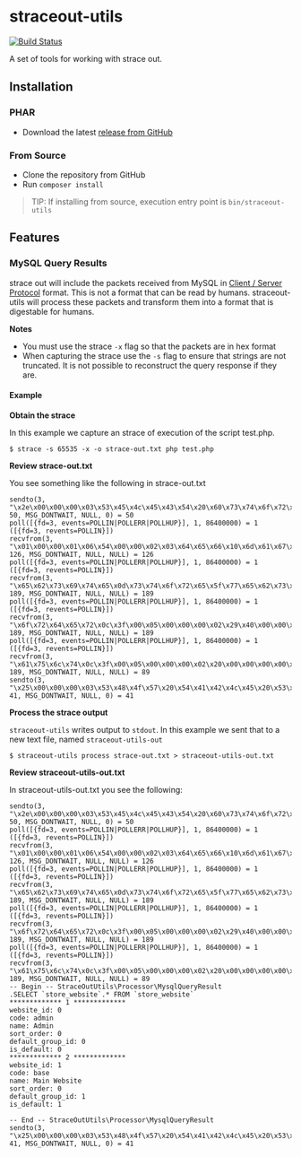 # straceout-utils

[![Build Status](https://travis-ci.org/mpchadwick/straceout-utils.svg?branch=master)](https://travis-ci.org/mpchadwick/straceout-utils)

A set of tools for working with strace out.

## Installation

### PHAR

- Download the latest [release from GitHub](https://github.com/mpchadwick/straceout-utils/releases)

### From Source

- Clone the repository from GitHub
- Run `composer install`

> TIP: If installing from source, execution entry point is `bin/straceout-utils`

## Features

### MySQL Query Results 

strace out will include the packets received from MySQL in [Client / Server Protocol](https://dev.mysql.com/doc/internals/en/client-server-protocol.html) format. This is not a format that can be read by humans. straceout-utils will process these packets and transform them into a format that is digestable for humans.

**Notes**

- You must use the strace `-x` flag so that the packets are in hex format
- When capturing the strace use the `-s` flag to ensure that strings are not truncated. It is not possible to reconstruct the query response if they are.

#### Example

**Obtain the strace**

In this example we capture an strace of execution of the script test.php.

```
$ strace -s 65535 -x -o strace-out.txt php test.php
```

**Review strace-out.txt**

You see something like the following in strace-out.txt

```
sendto(3, "\x2e\x00\x00\x00\x03\x53\x45\x4c\x45\x43\x54\x20\x60\x73\x74\x6f\x72\x65\x5f\x77\x65\x62\x73\x69\x74\x65\x60\x2e\x2a\x20\x46\x52\x4f\x4d\x20\x60\x73\x74\x6f\x72\x65\x5f\x77\x65\x62\x73\x69\x74\x65\x60", 50, MSG_DONTWAIT, NULL, 0) = 50
poll([{fd=3, events=POLLIN|POLLERR|POLLHUP}], 1, 86400000) = 1 ([{fd=3, revents=POLLIN}])
recvfrom(3, "\x01\x00\x00\x01\x06\x54\x00\x00\x02\x03\x64\x65\x66\x10\x6d\x61\x67\x65\x6e\x74\x6f\x5f\x32\x5f\x33\x5f\x34\x5f\x65\x65\x0d\x73\x74\x6f\x72\x65\x5f\x77\x65\x62\x73\x69\x74\x65\x0d\x73\x74\x6f\x72\x65\x5f\x77\x65\x62\x73\x69\x74\x65\x0a\x77\x65\x62\x73\x69\x74\x65\x5f\x69\x64\x0a\x77\x65\x62\x73\x69\x74\x65\x5f\x69\x64\x0c\x3f\x00\x05\x00\x00\x00\x02\x23\x42\x00\x00\x00\x48\x00\x00\x03\x03\x64\x65\x66\x10\x6d\x61\x67\x65\x6e\x74\x6f\x5f\x32\x5f\x33\x5f\x34\x5f\x65\x65\x0d\x73\x74\x6f\x72\x65\x5f\x77", 126, MSG_DONTWAIT, NULL, NULL) = 126
poll([{fd=3, events=POLLIN|POLLERR|POLLHUP}], 1, 86400000) = 1 ([{fd=3, revents=POLLIN}])
recvfrom(3, "\x65\x62\x73\x69\x74\x65\x0d\x73\x74\x6f\x72\x65\x5f\x77\x65\x62\x73\x69\x74\x65\x04\x63\x6f\x64\x65\x04\x63\x6f\x64\x65\x0c\x21\x00\x60\x00\x00\x00\xfd\x04\x40\x00\x00\x00\x48\x00\x00\x04\x03\x64\x65\x66\x10\x6d\x61\x67\x65\x6e\x74\x6f\x5f\x32\x5f\x33\x5f\x34\x5f\x65\x65\x0d\x73\x74\x6f\x72\x65\x5f\x77\x65\x62\x73\x69\x74\x65\x0d\x73\x74\x6f\x72\x65\x5f\x77\x65\x62\x73\x69\x74\x65\x04\x6e\x61\x6d\x65\x04\x6e\x61\x6d\x65\x0c\x21\x00\xc0\x00\x00\x00\xfd\x00\x00\x00\x00\x00\x54\x00\x00\x05\x03\x64\x65\x66\x10\x6d\x61\x67\x65\x6e\x74\x6f\x5f\x32\x5f\x33\x5f\x34\x5f\x65\x65\x0d\x73\x74\x6f\x72\x65\x5f\x77\x65\x62\x73\x69\x74\x65\x0d\x73\x74\x6f\x72\x65\x5f\x77\x65\x62\x73\x69\x74\x65\x0a\x73\x6f\x72\x74\x5f\x6f\x72\x64\x65\x72\x0a\x73\x6f\x72\x74\x5f", 189, MSG_DONTWAIT, NULL, NULL) = 189
poll([{fd=3, events=POLLIN|POLLERR|POLLHUP}], 1, 86400000) = 1 ([{fd=3, revents=POLLIN}])
recvfrom(3, "\x6f\x72\x64\x65\x72\x0c\x3f\x00\x05\x00\x00\x00\x02\x29\x40\x00\x00\x00\x60\x00\x00\x06\x03\x64\x65\x66\x10\x6d\x61\x67\x65\x6e\x74\x6f\x5f\x32\x5f\x33\x5f\x34\x5f\x65\x65\x0d\x73\x74\x6f\x72\x65\x5f\x77\x65\x62\x73\x69\x74\x65\x0d\x73\x74\x6f\x72\x65\x5f\x77\x65\x62\x73\x69\x74\x65\x10\x64\x65\x66\x61\x75\x6c\x74\x5f\x67\x72\x6f\x75\x70\x5f\x69\x64\x10\x64\x65\x66\x61\x75\x6c\x74\x5f\x67\x72\x6f\x75\x70\x5f\x69\x64\x0c\x3f\x00\x05\x00\x00\x00\x02\x29\x40\x00\x00\x00\x54\x00\x00\x07\x03\x64\x65\x66\x10\x6d\x61\x67\x65\x6e\x74\x6f\x5f\x32\x5f\x33\x5f\x34\x5f\x65\x65\x0d\x73\x74\x6f\x72\x65\x5f\x77\x65\x62\x73\x69\x74\x65\x0d\x73\x74\x6f\x72\x65\x5f\x77\x65\x62\x73\x69\x74\x65\x0a\x69\x73\x5f\x64\x65\x66\x61\x75\x6c\x74\x0a\x69\x73\x5f\x64\x65\x66", 189, MSG_DONTWAIT, NULL, NULL) = 189
poll([{fd=3, events=POLLIN|POLLERR|POLLHUP}], 1, 86400000) = 1 ([{fd=3, revents=POLLIN}])
recvfrom(3, "\x61\x75\x6c\x74\x0c\x3f\x00\x05\x00\x00\x00\x02\x20\x00\x00\x00\x00\x05\x00\x00\x08\xfe\x00\x00\x22\x00\x14\x00\x00\x09\x01\x30\x05\x61\x64\x6d\x69\x6e\x05\x41\x64\x6d\x69\x6e\x01\x30\x01\x30\x01\x30\x1a\x00\x00\x0a\x01\x31\x04\x62\x61\x73\x65\x0c\x4d\x61\x69\x6e\x20\x57\x65\x62\x73\x69\x74\x65\x01\x30\x01\x31\x01\x31\x05\x00\x00\x0b\xfe\x00\x00\x22\x00", 189, MSG_DONTWAIT, NULL, NULL) = 89
sendto(3, "\x25\x00\x00\x00\x03\x53\x48\x4f\x57\x20\x54\x41\x42\x4c\x45\x20\x53\x54\x41\x54\x55\x53\x20\x4c\x49\x4b\x45\x20\x27\x73\x74\x6f\x72\x65\x5f\x67\x72\x6f\x75\x70\x27", 41, MSG_DONTWAIT, NULL, 0) = 41
```

**Process the strace output**

`straceout-utils` writes output to `stdout`. In this example we sent that to a new text file, named `straceout-utils-out`

```
$ straceout-utils process strace-out.txt > straceout-utils-out.txt
```

**Review straceout-utils-out.txt**

In straceout-utils-out.txt you see the following:

```
sendto(3, "\x2e\x00\x00\x00\x03\x53\x45\x4c\x45\x43\x54\x20\x60\x73\x74\x6f\x72\x65\x5f\x77\x65\x62\x73\x69\x74\x65\x60\x2e\x2a\x20\x46\x52\x4f\x4d\x20\x60\x73\x74\x6f\x72\x65\x5f\x77\x65\x62\x73\x69\x74\x65\x60", 50, MSG_DONTWAIT, NULL, 0) = 50
poll([{fd=3, events=POLLIN|POLLERR|POLLHUP}], 1, 86400000) = 1 ([{fd=3, revents=POLLIN}])
recvfrom(3, "\x01\x00\x00\x01\x06\x54\x00\x00\x02\x03\x64\x65\x66\x10\x6d\x61\x67\x65\x6e\x74\x6f\x5f\x32\x5f\x33\x5f\x34\x5f\x65\x65\x0d\x73\x74\x6f\x72\x65\x5f\x77\x65\x62\x73\x69\x74\x65\x0d\x73\x74\x6f\x72\x65\x5f\x77\x65\x62\x73\x69\x74\x65\x0a\x77\x65\x62\x73\x69\x74\x65\x5f\x69\x64\x0a\x77\x65\x62\x73\x69\x74\x65\x5f\x69\x64\x0c\x3f\x00\x05\x00\x00\x00\x02\x23\x42\x00\x00\x00\x48\x00\x00\x03\x03\x64\x65\x66\x10\x6d\x61\x67\x65\x6e\x74\x6f\x5f\x32\x5f\x33\x5f\x34\x5f\x65\x65\x0d\x73\x74\x6f\x72\x65\x5f\x77", 126, MSG_DONTWAIT, NULL, NULL) = 126
poll([{fd=3, events=POLLIN|POLLERR|POLLHUP}], 1, 86400000) = 1 ([{fd=3, revents=POLLIN}])
recvfrom(3, "\x65\x62\x73\x69\x74\x65\x0d\x73\x74\x6f\x72\x65\x5f\x77\x65\x62\x73\x69\x74\x65\x04\x63\x6f\x64\x65\x04\x63\x6f\x64\x65\x0c\x21\x00\x60\x00\x00\x00\xfd\x04\x40\x00\x00\x00\x48\x00\x00\x04\x03\x64\x65\x66\x10\x6d\x61\x67\x65\x6e\x74\x6f\x5f\x32\x5f\x33\x5f\x34\x5f\x65\x65\x0d\x73\x74\x6f\x72\x65\x5f\x77\x65\x62\x73\x69\x74\x65\x0d\x73\x74\x6f\x72\x65\x5f\x77\x65\x62\x73\x69\x74\x65\x04\x6e\x61\x6d\x65\x04\x6e\x61\x6d\x65\x0c\x21\x00\xc0\x00\x00\x00\xfd\x00\x00\x00\x00\x00\x54\x00\x00\x05\x03\x64\x65\x66\x10\x6d\x61\x67\x65\x6e\x74\x6f\x5f\x32\x5f\x33\x5f\x34\x5f\x65\x65\x0d\x73\x74\x6f\x72\x65\x5f\x77\x65\x62\x73\x69\x74\x65\x0d\x73\x74\x6f\x72\x65\x5f\x77\x65\x62\x73\x69\x74\x65\x0a\x73\x6f\x72\x74\x5f\x6f\x72\x64\x65\x72\x0a\x73\x6f\x72\x74\x5f", 189, MSG_DONTWAIT, NULL, NULL) = 189
poll([{fd=3, events=POLLIN|POLLERR|POLLHUP}], 1, 86400000) = 1 ([{fd=3, revents=POLLIN}])
recvfrom(3, "\x6f\x72\x64\x65\x72\x0c\x3f\x00\x05\x00\x00\x00\x02\x29\x40\x00\x00\x00\x60\x00\x00\x06\x03\x64\x65\x66\x10\x6d\x61\x67\x65\x6e\x74\x6f\x5f\x32\x5f\x33\x5f\x34\x5f\x65\x65\x0d\x73\x74\x6f\x72\x65\x5f\x77\x65\x62\x73\x69\x74\x65\x0d\x73\x74\x6f\x72\x65\x5f\x77\x65\x62\x73\x69\x74\x65\x10\x64\x65\x66\x61\x75\x6c\x74\x5f\x67\x72\x6f\x75\x70\x5f\x69\x64\x10\x64\x65\x66\x61\x75\x6c\x74\x5f\x67\x72\x6f\x75\x70\x5f\x69\x64\x0c\x3f\x00\x05\x00\x00\x00\x02\x29\x40\x00\x00\x00\x54\x00\x00\x07\x03\x64\x65\x66\x10\x6d\x61\x67\x65\x6e\x74\x6f\x5f\x32\x5f\x33\x5f\x34\x5f\x65\x65\x0d\x73\x74\x6f\x72\x65\x5f\x77\x65\x62\x73\x69\x74\x65\x0d\x73\x74\x6f\x72\x65\x5f\x77\x65\x62\x73\x69\x74\x65\x0a\x69\x73\x5f\x64\x65\x66\x61\x75\x6c\x74\x0a\x69\x73\x5f\x64\x65\x66", 189, MSG_DONTWAIT, NULL, NULL) = 189
poll([{fd=3, events=POLLIN|POLLERR|POLLHUP}], 1, 86400000) = 1 ([{fd=3, revents=POLLIN}])
recvfrom(3, "\x61\x75\x6c\x74\x0c\x3f\x00\x05\x00\x00\x00\x02\x20\x00\x00\x00\x00\x05\x00\x00\x08\xfe\x00\x00\x22\x00\x14\x00\x00\x09\x01\x30\x05\x61\x64\x6d\x69\x6e\x05\x41\x64\x6d\x69\x6e\x01\x30\x01\x30\x01\x30\x1a\x00\x00\x0a\x01\x31\x04\x62\x61\x73\x65\x0c\x4d\x61\x69\x6e\x20\x57\x65\x62\x73\x69\x74\x65\x01\x30\x01\x31\x01\x31\x05\x00\x00\x0b\xfe\x00\x00\x22\x00", 189, MSG_DONTWAIT, NULL, NULL) = 89
-- Begin -- StraceOutUtils\Processor\MysqlQueryResult
.SELECT `store_website`.* FROM `store_website`
************* 1 *************
website_id: 0
code: admin
name: Admin
sort_order: 0
default_group_id: 0
is_default: 0
************* 2 *************
website_id: 1
code: base
name: Main Website
sort_order: 0
default_group_id: 1
is_default: 1

-- End -- StraceOutUtils\Processor\MysqlQueryResult
sendto(3, "\x25\x00\x00\x00\x03\x53\x48\x4f\x57\x20\x54\x41\x42\x4c\x45\x20\x53\x54\x41\x54\x55\x53\x20\x4c\x49\x4b\x45\x20\x27\x73\x74\x6f\x72\x65\x5f\x67\x72\x6f\x75\x70\x27", 41, MSG_DONTWAIT, NULL, 0) = 41
```
